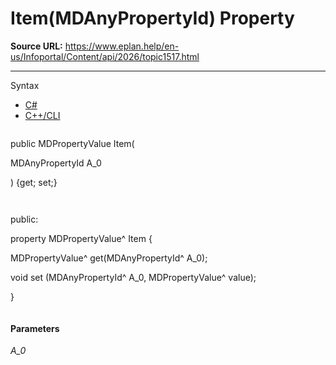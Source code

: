 # Item(MDAnyPropertyId) Property

**Source URL:** https://www.eplan.help/en-us/Infoportal/Content/api/2026/topic1517.html

---

Syntax

- [C#](#i-syntax-CS)
- [C++/CLI](#i-syntax-CPP2005)

```
```
public MDPropertyValue Item( 

   MDAnyPropertyId A_0

) {get; set;}
```
```

```
```
public:

property MDPropertyValue^ Item {

   MDPropertyValue^ get(MDAnyPropertyId^ A_0);

   void set (MDAnyPropertyId^ A_0, MDPropertyValue^ value);

}
```
```

#### Parameters

*A\_0*
